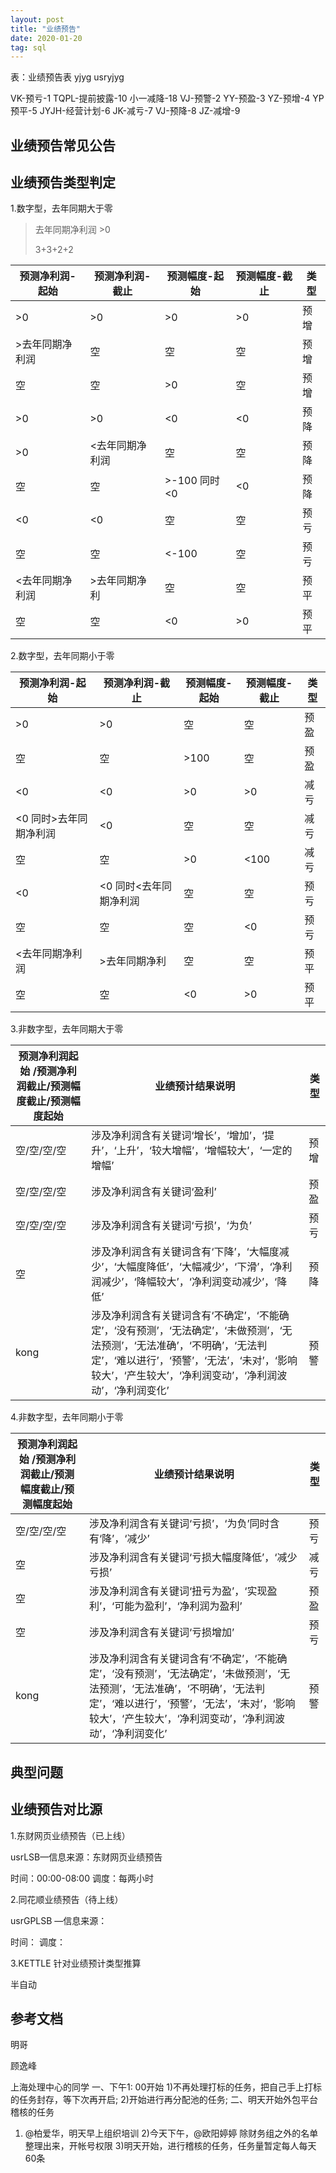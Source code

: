 ```yaml
---
layout: post
title: "业绩预告"
date: 2020-01-20
tag: sql
---
```








表：业绩预告表 yjyg  usryjyg

VK-预亏-1
TQPL-提前披露-10
小一减降-18
VJ-预警-2
YY-预盈-3
YZ-预增-4
YP预平-5
JYJH-经营计划-6
JK-减亏-7
VJ-预降-8
JZ-减增-9



## 业绩预告常见公告



## 业绩预告类型判定

1.数字型，去年同期大于零

>  去年同期净利润  >0
>
> 3+3+2+2



| 预测净利润-起始 | 预测净利润-截止 | 预测幅度-起始 | 预测幅度-截止 | 类型 |
| --------------- | --------------- | ------------- | ------------- | ---- |
| >0              | >0              | >0            | >0            | 预增 |
| >去年同期净利润 | 空              | 空            | 空            | 预增 |
| 空              | 空              | >0            | 空            | 预增 |
| >0              | >0              | <0            | <0            | 预降 |
| >0              | <去年同期净利润 | 空            | 空            | 预降 |
| 空              | 空              | >-100 同时<0  | <0            | 预降 |
| <0              | <0              | 空            | 空            | 预亏 |
| 空              | 空              | <-100         | 空            | 预亏 |
| <去年同期净利润 | >去年同期净利   | 空            | 空            | 预平 |
| 空              | 空              | <0            | >0            | 预平 |

2.数字型，去年同期小于零



| 预测净利润-起始        | 预测净利润-截止         | 预测幅度-起始 | 预测幅度-截止 | 类型 |
| ---------------------- | ----------------------- | ------------- | ------------- | ---- |
| >0                     | >0                      | 空            | 空            | 预盈 |
| 空                     | 空                      | >100          | 空            | 预盈 |
| <0                     | <0                      | >0            | >0            | 减亏 |
| <0 同时>去年同期净利润 | <0                      | 空            | 空            | 减亏 |
| 空                     | 空                      | >0            | <100          | 减亏 |
| <0                     | <0  同时<去年同期净利润 | 空            | 空            | 预亏 |
| 空                     | 空                      | 空            | <0            | 预亏 |
| <去年同期净利润        | >去年同期净利           | 空            | 空            | 预平 |
| 空                     | 空                      | <0            | >0            | 预平 |

3.非数字型，去年同期大于零

| 预测净利润起始  /预测净利润截止/预测幅度截止/预测幅度起始 | 业绩预计结果说明                                             | 类型 |
| --------------------------------------------------------- | ------------------------------------------------------------ | ---- |
| 空/空/空/空                                               | 涉及净利润含有关键词‘增长’，‘增加’，‘提升’，‘上升’，‘较大增幅’，‘增幅较大’，‘一定的增幅’ | 预增 |
| 空/空/空/空                                               | 涉及净利润含有关键词‘盈利’                                   | 预盈 |
| 空/空/空/空                                               | 涉及净利润含有关键词‘亏损’，‘为负’                           | 预亏 |
| 空                                                        | 涉及净利润含有关键词含有‘下降’，‘大幅度减少’，‘大幅度降低’，‘大幅减少’，‘下滑’，‘净利润减少’，‘降幅较大’，‘净利润变动减少’，‘降低’ | 预降 |
| kong                                                      | 涉及净利润含有关键词含有‘不确定’，‘不能确定’，‘没有预测’，‘无法确定’，‘未做预测’，‘无法预测’，‘无法准确’，‘不明确’，‘无法判定’，‘难以进行’，‘预警’，‘无法’，‘未对’，‘影响较大’，‘产生较大’，‘净利润变动’，‘净利润波动’，‘净利润变化’ | 预警 |

4.非数字型，去年同期小于零

| 预测净利润起始 /预测净利润截止/预测幅度截止/预测幅度起始 | 业绩预计结果说明                                             | 类型 |
| -------------------------------------------------------- | ------------------------------------------------------------ | ---- |
| 空/空/空/空                                              | 涉及净利润含有关键词‘亏损’，‘为负’同时含有‘降’，‘减少’       | 预亏 |
| 空                                                       | 涉及净利润含有关键词‘亏损大幅度降低’，‘减少亏损’             | 减亏 |
| 空                                                       | 涉及净利润含有关键词‘扭亏为盈’，‘实现盈利’，‘可能为盈利’，‘净利润为盈利’ | 预盈 |
| 空                                                       | 涉及净利润含有关键词‘亏损增加’                               | 预亏 |
| kong                                                     | 涉及净利润含有关键词含有‘不确定’，‘不能确定’，‘没有预测’，‘无法确定’，‘未做预测’，‘无法预测’，‘无法准确’，‘不明确’，‘无法判定’，‘难以进行’，‘预警’，‘无法’，‘未对’，‘影响较大’，‘产生较大’，‘净利润变动’，‘净利润波动’，‘净利润变化’ | 预警 |





## 典型问题

## 业绩预告对比源

1.东财网页业绩预告（已上线）

usrLSB—信息来源：东财网页业绩预告

时间：00:00-08:00  调度：每两小时



2.同花顺业绩预告（待上线）

usrGPLSB —信息来源：

时间：            调度： 



3.KETTLE 针对业绩预计类型推算

半自动       







## 参考文档

明哥

顾逸峰

上海处理中心的同学
一、下午1: 00开始
1)不再处理打标的任务，把自己手上打标的任务封存，等下次再开启;
2)开始进行再分配池的任务;
二、明天开始外包平台稽核的任务
1) @柏爱华，明天早上组织培训
2)今天下午，@欧阳婷婷 除财务组之外的名单整理出来，开帐号权限
3)明天开始，进行稽核的任务，任务量暂定每人每天60条